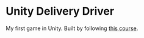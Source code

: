 # Unity Delivery Driver

My first game in Unity. Built by following [this course](https://www.udemy.com/course/unitycourse/).
